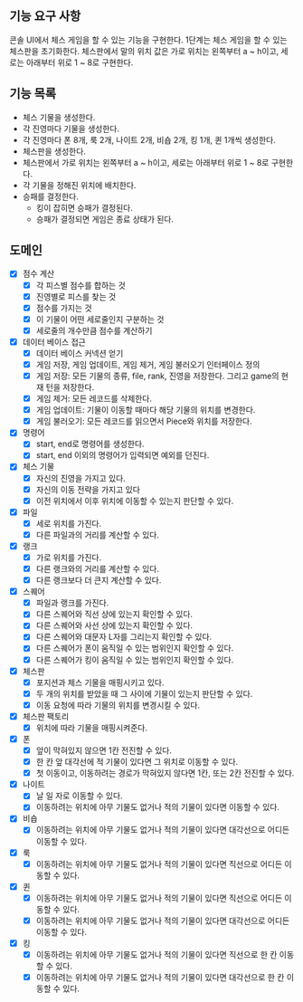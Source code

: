 ## 기능 요구 사항

콘솔 UI에서 체스 게임을 할 수 있는 기능을 구현한다.
1단계는 체스 게임을 할 수 있는 체스판을 초기화한다.
체스판에서 말의 위치 값은 가로 위치는 왼쪽부터 a ~ h이고, 세로는 아래부터 위로 1 ~ 8로 구현한다.

## 기능 목록

- 체스 기물을 생성한다.
- 각 진영마다 기물을 생성한다.
- 각 진영마다 폰 8개, 룩 2개, 나이트 2개, 비숍 2개, 킹 1개, 퀸 1개씩 생성한다.
- 체스판을 생성한다.
- 체스판에서 가로 위치는 왼쪽부터 a ~ h이고, 세로는 아래부터 위로 1 ~ 8로 구현한다.
- 각 기물을 정해진 위치에 배치한다.
- 승패를 결정한다.
  - 킹이 잡히면 승패가 결정된다.
  - 승패가 결정되면 게임은 종료 상태가 된다.

## 도메인
- [x] 점수 계산
  - [x] 각 피스별 점수를 합하는 것
  - [x] 진영별로 피스를 찾는 것
  - [x] 점수를 가지는 것
  - [x] 이 기물이 어떤 세로줄인지 구분하는 것
  - [x] 세로줄의 개수만큼 점수를 계산하기

- [x] 데이터 베이스 접근
  - [x] 데이터 베이스 커넥션 얻기
  - [x] 게임 저장, 게임 업데이트, 게임 제거, 게임 불러오기 인터페이스 정의
  - [x] 게임 저장: 모든 기물의 종류, file, rank, 진영을 저장한다. 그리고 game의 현재 턴을 저장한다.
  - [x] 게임 제거: 모든 레코드를 삭제한다.
  - [x] 게임 업데이트: 기물이 이동할 때마다 해당 기물의 위치를 변경한다.
  - [x] 게임 불러오기: 모든 레코드를 읽으면서 Piece와 위치를 저장한다.

- [x] 명령어
  - [x] start, end로 명령어를 생성한다.
  - [x] start, end 이외의 명령어가 입력되면 예외를 던진다.

- [x] 체스 기물
  - [x] 자신의 진영을 가지고 있다.
  - [x] 자신의 이동 전략을 가지고 있다
  - [x] 이전 위치에서 이후 위치에 이동할 수 있는지 판단할 수 있다.

- [x] 파일
  - [x] 세로 위치를 가진다.
  - [x] 다른 파일과의 거리를 계산할 수 있다.

- [x] 랭크
  - [x] 가로 위치를 가진다.
  - [x] 다른 랭크와의 거리를 계산할 수 있다.
  - [x] 다른 랭크보다 더 큰지 계산할 수 있다.

- [x] 스퀘어
  - [x] 파일과 랭크를 가진다.
  - [x] 다른 스퀘어와 직선 상에 있는지 확인할 수 있다.
  - [x] 다른 스퀘어와 사선 상에 있는지 확인할 수 있다.
  - [x] 다른 스퀘어와 대문자 L자를 그리는지 확인할 수 있다.
  - [x] 다른 스퀘어가 폰이 움직일 수 있는 범위인지 확인할 수 있다.
  - [x] 다른 스퀘어가 킹이 움직일 수 있는 범위인지 확인할 수 있다.

- [x] 체스판
  - [x] 포지션과 체스 기물을 매핑시키고 있다.
  - [x] 두 개의 위치를 받았을 때 그 사이에 기물이 있는지 판단할 수 있다.
  - [x] 이동 요청에 따라 기물의 위치를 변경시킬 수 있다.

- [x] 체스판 팩토리
  - [x] 위치에 따라 기물을 매핑시켜준다.

- [x] 폰
  - [x] 앞이 막혀있지 않으면 1칸 전진할 수 있다.
  - [x] 한 칸 앞 대각선에 적 기물이 있다면 그 위치로 이동할 수 있다.
  - [x] 첫 이동이고, 이동하려는 경로가 막혀있지 않다면 1칸, 또는 2칸 전진할 수 있다.

- [x] 나이트
  - [x] 날 일 자로 이동할 수 있다.
  - [x] 이동하려는 위치에 아무 기물도 없거나 적의 기물이 있다면 이동할 수 있다.

- [x] 비숍
  - [x] 이동하려는 위치에 아무 기물도 없거나 적의 기물이 있다면 대각선으로 어디든 이동할 수 있다.

- [x] 룩
  - [x] 이동하려는 위치에 아무 기물도 없거나 적의 기물이 있다면 직선으로 어디든 이동할 수 있다.

- [x] 퀸
  - [x] 이동하려는 위치에 아무 기물도 없거나 적의 기물이 있다면 직선으로 어디든 이동할 수 있다.
  - [x] 이동하려는 위치에 아무 기물도 없거나 적의 기물이 있다면 대각선으로 어디든 이동할 수 있다.

- [x] 킹
  - [x] 이동하려는 위치에 아무 기물도 없거나 적의 기물이 있다면 직선으로 한 칸 이동할 수 있다.
  - [x] 이동하려는 위치에 아무 기물도 없거나 적의 기물이 있다면 대각선으로 한 칸 이동할 수 있다.
